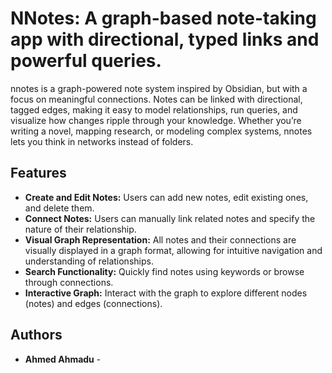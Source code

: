 # NNotes: A graph-based note-taking app with directional, typed links and powerful queries.

nnotes is a graph-powered note system inspired by Obsidian, but with a focus on meaningful connections. Notes can be linked with directional, tagged edges, making it easy to model relationships, run queries, and visualize how changes ripple through your knowledge. Whether you’re writing a novel, mapping research, or modeling complex systems, nnotes lets you think in networks instead of folders.

## Features

- **Create and Edit Notes:** Users can add new notes, edit existing ones, and delete them.
- **Connect Notes:** Users can manually link related notes and specify the nature of their relationship.
- **Visual Graph Representation:** All notes and their connections are visually displayed in a graph format, allowing for intuitive navigation and understanding of relationships.
- **Search Functionality:** Quickly find notes using keywords or browse through connections.
- **Interactive Graph:** Interact with the graph to explore different nodes (notes) and edges (connections).

## Authors

- **Ahmed Ahmadu** -
